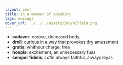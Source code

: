 ```yaml
---
layout: post
title: in a manner of speaking
tags: musings
cover_url: ../../../assets/img/villain.png
---
```


+ **cadaver**: corpse, deceased body
+ **droll**: curious in a way that provokes dry amusement
+ **gratis**: whithout charge, free
+ **hoopla**: excitement, an unnecessary fuss
+ **semper fidelis**: _Latin_ always faithful, always loyal.

